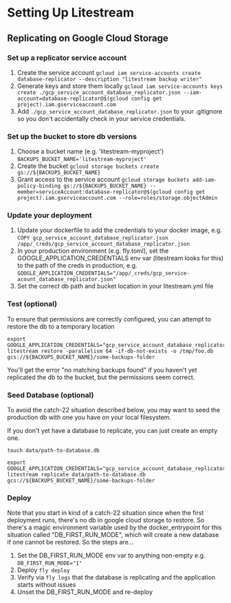# Setting Up Litestream

## Replicating on Google Cloud Storage

### Set up a replicator service account

1. Create the service account `gcloud iam service-accounts create database-replicator --description "litestream backup writer"`
1. Generate keys and store them locally `gcloud iam service-accounts keys create ./gcp_service_account_database_replicator.json --iam-account=database-replicator@$(gcloud config get project).iam.gserviceaccount.com`
1. Add `./gcp_service_account_database_replicator.json` to your .gitignore so you don't accidentally check in your service credentials.

### Set up the bucket to store db versions

1. Choose a bucket name (e.g. 'litestream-myproject') `BACKUPS_BUCKET_NAME='litestream-myproject'`
1. Create the bucket `gcloud storage buckets create gs://${BACKUPS_BUCKET_NAME}`
1. Grant access to the service account `gcloud storage buckets add-iam-policy-binding gs://${BACKUPS_BUCKET_NAME} --member=serviceAccount:database-replicator@$(gcloud config get project).iam.gserviceaccount.com --role=roles/storage.objectAdmin`

### Update your deployment

1. Update your dockerfile to add the credentials to your docker image, e.g. `COPY gcp_service_account_database_replicator.json /app/_creds/gcp_service_account_database_replicator.json`
1. In your production environment (e.g. fly.toml), set the GOOGLE_APPLICATION_CREDENTIALS env var (litestream looks for this) to the path of the creds in production, e.g. `GOOGLE_APPLICATION_CREDENTIALS="/app/_creds/gcp_service-acount_database_replicator.json"`
1. Set the correct db path and bucket location in your litestream.yml file

### Test (optional)

To ensure that permissions are correctly configured, you can attempt to restore the db to a temporary location
```
export GOOGLE_APPLICATION_CREDENTIALS="gcp_service_account_database_replicator.json"
litestream restore -parallelism 64 -if-db-not-exists -o /tmp/foo.db gcs://${BACKUPS_BUCKET_NAME}/some-backups-folder
```

You'll get the error "no matching backups found" if you haven't yet replicated the db to the bucket, but the permissions seem correct.

### Seed Database (optional)

To avoid the catch-22 situation described below, you may want to seed the production db with one you have on your local filesystem.

If you don't yet have a database to replicate, you can just create an empty one.
```
touch data/path-to-database.db
```

```
export GOOGLE_APPLICATION_CREDENTIALS="gcp_service_account_database_replicator.json"
litestream replicate data/path-to-database.db gcs://${BACKUPS_BUCKET_NAME}/some-backups-folder
```

### Deploy

Note that you start in kind of a catch-22 situation since when the first deployment runs, there's no db in google cloud storage to restore. So there's a magic environment variable used by the docker_entrypoint for this situation called "DB_FIRST_RUN_MODE", which will create a new database if one cannot be restored. So the steps are...

1. Set the DB_FIRST_RUN_MODE env var to anything non-empty e.g. `DB_FIRST_RUN_MODE="1"`
1. Deploy `fly deploy`
1. Verify via `fly logs` that the database is replicating and the application starts without issues
1. Unset the DB_FIRST_RUN_MODE and re-deploy